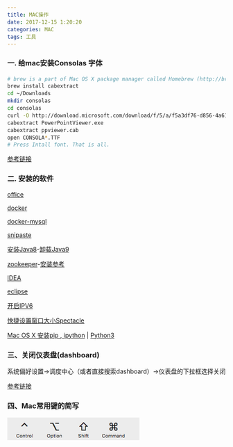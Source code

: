 ```yaml
---
title: MAC操作
date: 2017-12-15 1:20:20
categories: MAC
tags: 工具
---
```

### 一. 给mac安装Consolas 字体

```bash
# brew is a part of Mac OS X package manager called Homebrew (http://brew.sh/).
brew install cabextract
cd ~/Downloads
mkdir consolas
cd consolas
curl -O http://download.microsoft.com/download/f/5/a/f5a3df76-d856-4a61-a6bd-722f52a5be26/PowerPointViewer.exe
cabextract PowerPointViewer.exe
cabextract ppviewer.cab
open CONSOLA*.TTF
# Press Intall font. That is all.
```
<!--more-->
[参考链接](http://ikato.com/blog/how-to-install-consolas-font-on-mac-os-x.html)

### 二. 安装的软件

[office](http://www.jianshu.com/p/2172835cfb17)

[docker](https://www.docker.com/docker-mac)

[docker-mysql](https://hub.alauda.cn/repos/alauda/mysql)

[snipaste](https://zh.snipaste.com/)

[安装Java8](http://www.oracle.com/technetwork/java/javase/downloads/jdk8-downloads-2133151.html)-[卸载Java9](https://gist.github.com/schnell18/bcb9833f725be22f6acd01f94b486392)

[zookeeper](https://zookeeper.apache.org/releases.html#download)-[安装参考](http://www.jianshu.com/p/0ba61bf7149f)

[IDEA](http://www.cnblogs.com/wang1024/p/7485758.html)

[eclipse](http://www.eclipse.org/downloads/)

[开启IPV6](https://github.com/XX-net/XX-Net/wiki/IPv6-Mac)

[快捷设置窗口大小Spectacle](https://www.zhihu.com/question/21075430)

[Mac OS X 安装pip , ipython](http://blog.csdn.net/jobschen/article/details/49559023) | [Python3](http://pythonguidecn.readthedocs.io/zh/latest/starting/install3/osx.html)

### 三、关闭仪表盘(dashboard)

系统偏好设置->调度中心（或者直接搜索dashboard）->仪表盘的下拉框选择关闭

[参考链接](https://www.maczd.com/post/39.html)

### 四、Mac常用键的简写

![Mac常用键的简写](/images/MAC操作/mac常用键.png)
